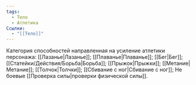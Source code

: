 ```yaml
---
tags:
  - Тело
  - Атлетика
Ссылки:
  - "[[Тело]]"
---
```

Категория способностей направленная на усиление атлетики персонажа: [[Лазанье|Лазанье]]; [[Плаванье|Плаванье]]; [[Бег|Бег]]; [[Статейки/Действия/Борьба|Борьба]]; [[Прыжок|Прыжки]]; [[Метание|Метание]]; [[Толчок|Толчки]]; [[Сбивание с ног|Сбивание с ног]]; Не боевые [[Проверка силы|проверки физической силы]].